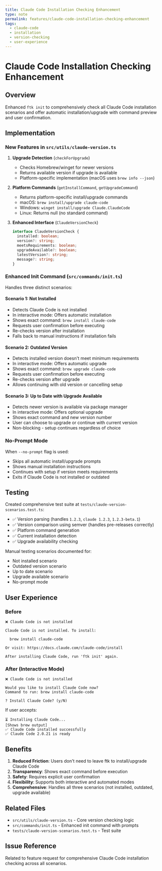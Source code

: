 ```yaml
---
title: Claude Code Installation Checking Enhancement
type: note
permalink: features/claude-code-installation-checking-enhancement
tags:
  - claude-code
  - installation
  - version-checking
  - user-experience
---
```


# Claude Code Installation Checking Enhancement

## Overview

Enhanced `ftk init` to comprehensively check all Claude Code installation scenarios and offer automatic installation/upgrade with command preview and user confirmation.

## Implementation

### New Features in `src/utils/claude-version.ts`

1. **Upgrade Detection** (`checkForUpgrade`)
   - Checks Homebrew/winget for newer versions
   - Returns available version if upgrade is available
   - Platform-specific implementation (macOS uses `brew info --json`)

2. **Platform Commands** (`getInstallCommand`, `getUpgradeCommand`)
   - Returns platform-specific install/upgrade commands
   - macOS: `brew install/upgrade claude-code`
   - Windows: `winget install/upgrade Claude.ClaudeCode`
   - Linux: Returns null (no standard command)

3. **Enhanced Interface** (`ClaudeVersionCheck`)
   ```typescript
   interface ClaudeVersionCheck {
     installed: boolean;
     version?: string;
     meetsRequirements: boolean;
     upgradeAvailable?: boolean;
     latestVersion?: string;
     message?: string;
   }
   ```

### Enhanced Init Command (`src/commands/init.ts`)

Handles three distinct scenarios:

#### Scenario 1: Not Installed

- Detects Claude Code is not installed
- In interactive mode: Offers automatic installation
- Shows exact command: `brew install claude-code`
- Requests user confirmation before executing
- Re-checks version after installation
- Falls back to manual instructions if installation fails

#### Scenario 2: Outdated Version

- Detects installed version doesn't meet minimum requirements
- In interactive mode: Offers automatic upgrade
- Shows exact command: `brew upgrade claude-code`
- Requests user confirmation before executing
- Re-checks version after upgrade
- Allows continuing with old version or cancelling setup

#### Scenario 3: Up to Date with Upgrade Available

- Detects newer version is available via package manager
- In interactive mode: Offers optional upgrade
- Shows exact command and new version number
- User can choose to upgrade or continue with current version
- Non-blocking - setup continues regardless of choice

### No-Prompt Mode

When `--no-prompt` flag is used:

- Skips all automatic install/upgrade prompts
- Shows manual installation instructions
- Continues with setup if version meets requirements
- Exits if Claude Code is not installed or outdated

## Testing

Created comprehensive test suite at `tests/claude-version-scenarios.test.ts`:

- ✅ Version parsing (handles `1.2.3`, `claude 1.2.3`, `1.2.3-beta.1`)
- ✅ Version comparison using semver (handles pre-releases correctly)
- ✅ Platform command generation
- ✅ Current installation detection
- ✅ Upgrade availability checking

Manual testing scenarios documented for:

- Not installed scenario
- Outdated version scenario
- Up to date scenario
- Upgrade available scenario
- No-prompt mode

## User Experience

### Before

```
❌ Claude Code is not installed

Claude Code is not installed. To install:

  brew install claude-code

Or visit: https://docs.claude.com/claude-code/install

After installing Claude Code, run 'ftk init' again.
```

### After (Interactive Mode)

```
❌ Claude Code is not installed

Would you like to install Claude Code now?
Command to run: brew install claude-code

? Install Claude Code? (y/N)
```

If user accepts:

```
⏳ Installing Claude Code...
[Shows brew output]
✅ Claude Code installed successfully
✅ Claude Code 2.0.21 is ready
```

## Benefits

1. **Reduced Friction**: Users don't need to leave ftk to install/upgrade Claude Code
2. **Transparency**: Shows exact command before execution
3. **Safety**: Requires explicit user confirmation
4. **Flexibility**: Supports both interactive and automated modes
5. **Comprehensive**: Handles all three scenarios (not installed, outdated, upgrade available)

## Related Files

- `src/utils/claude-version.ts` - Core version checking logic
- `src/commands/init.ts` - Enhanced init command with prompts
- `tests/claude-version-scenarios.test.ts` - Test suite

## Issue Reference

Related to feature request for comprehensive Claude Code installation checking across all scenarios.
